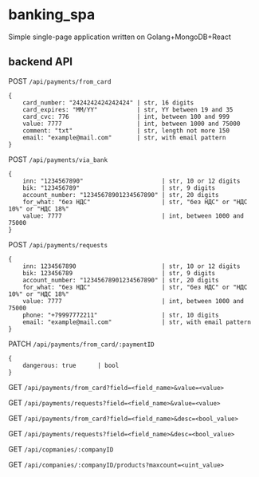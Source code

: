 # banking_spa
Simple single-page application written on Golang+MongoDB+React

## backend API
POST `/api/payments/from_card`
```
{
    card_number: "2424242424242424" | str, 16 digits
    card_expires: "MM/YY"           | str, YY between 19 and 35
    card_cvc: 776                   | int, between 100 and 999
    value: 7777                     | int, between 1000 and 75000
    comment: "txt"                  | str, length not more 150
    email: "example@mail.com"       | str, with email pattern
}
```

POST `/api/payments/via_bank`
```
{
    inn: "1234567890"                      | str, 10 or 12 digits
    bik: "123456789"                       | str, 9 digits
    account_number: "12345678901234567890" | str, 20 digits
    for_what: "без НДС"                    | str, "без НДС" or "НДС 10%" or "НДС 18%"
    value: 7777                            | int, between 1000 and 75000
}
```

POST `/api/payments/requests`
```
{
    inn: 1234567890                        | str, 10 or 12 digits
    bik: 123456789                         | str, 9 digits
    account_number: "12345678901234567890" | str, 20 digits
    for_what: "без НДС"                    | str, "без НДС" or "НДС 10%" or "НДС 18%"
    value: 7777                            | int, between 1000 and 75000
    phone: "+79997772211"                  | str, 10 digits
    email: "example@mail.com"              | str, with email pattern
}
```

PATCH `/api/payments/from_card/:paymentID`
```
{
    dangerous: true      | bool
}
```

GET `/api/payments/from_card?field=<field_name>&value=<value>`

GET `/api/payments/requests?field=<field_name>&value=<value>`

GET `/api/payments/from_card?field=<field_name>&desc=<bool_value>`

GET `/api/payments/requests?field=<field_name>&desc=<bool_value>`

GET `/api/copmanies/:companyID`

GET `/api/companies/:companyID/products?maxcount=<uint_value>`
